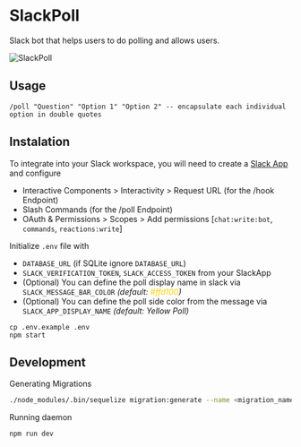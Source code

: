 # SlackPoll

Slack bot that helps users to do polling and allows users.

![SlackPoll](/static/sample.png)

## Usage

```
/poll "Question" "Option 1" "Option 2" -- encapsulate each individual option in double quotes
```

## Instalation

To integrate into your Slack workspace, you will need to create a [Slack App](https://api.slack.com/apps) and configure

- Interactive Components > Interactivity > Request URL (for the /hook Endpoint)
- Slash Commands (for the /poll Endpoint)
- OAuth & Permissions > Scopes > Add permissions [`chat:write:bot`, `commands`, `reactions:write`]

Initialize `.env` file with

- `DATABASE_URL` (if SQLite ignore `DATABASE_URL`)
- `SLACK_VERIFICATION_TOKEN`, `SLACK_ACCESS_TOKEN` from your SlackApp
- (Optional) You can define the poll display name in slack via `SLACK_MESSAGE_BAR_COLOR` _(default: <span style="color:#ffd100">#ffd100</span>)_
- (Optional) You can define the poll side color from the message via `SLACK_APP_DISPLAY_NAME` _(default: Yellow Poll)_

```
cp .env.example .env
npm start
```

## Development

Generating Migrations

```sh
./node_modules/.bin/sequelize migration:generate --name <migration_name>
```

Running daemon

```sh
npm run dev
```
